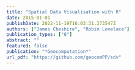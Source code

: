 ```yaml
---
title: "Spatial Data Visualisation with R"
date: 2015-01-01
publishDate: 2022-11-19T16:03:31.373547Z
authors: ["James Cheshire", "Robin Lovelace"]
publication_types: ["6"]
abstract: ""
featured: false
publication: "*Geocomputation*"
url_pdf: "https://github.com/geocomPP/sdv"
---
```


